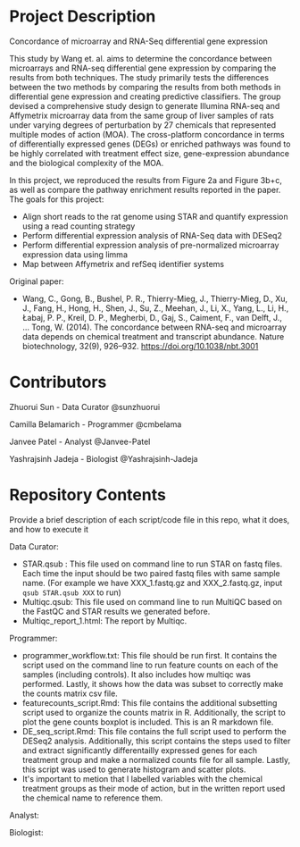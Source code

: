 # Project Description

Concordance of microarray and RNA-Seq differential gene expression

This study by Wang et. al. aims to determine the concordance between microarrays and RNA-seq differential gene expression by comparing the results from both techniques. The study primarily tests the differences between the two methods by comparing the results from both methods in differential gene expression and creating predictive classifiers. The group devised a comprehensive study design to generate Illumina RNA-seq and Affymetrix microarray data from the same group of liver samples of rats under varying degrees of perturbation by 27 chemicals that represented multiple modes of action (MOA). The cross-platform concordance in terms of differentially expressed genes (DEGs) or enriched pathways was found to be highly correlated with treatment effect size, gene-expression abundance and the biological complexity of the MOA.

In this project, we reproduced the results from Figure 2a and Figure 3b+c, as well as compare the pathway enrichment results reported in the paper. The goals for this project:
 - Align short reads to the rat genome using STAR and quantify expression using a read counting strategy
 - Perform differential expression analysis of RNA-Seq data with DESeq2
 - Perform differential expression analysis of pre-normalized microarray expression data using limma
 - Map between Affymetrix and refSeq identifier systems

Original paper:
 - Wang, C., Gong, B., Bushel, P. R., Thierry-Mieg, J., Thierry-Mieg, D., Xu, J., Fang, H., Hong, H., Shen, J., Su, Z., Meehan, J., Li, X., Yang, L., Li, H., Łabaj, P. P., Kreil, D. P., Megherbi, D., Gaj, S., Caiment, F., van Delft, J., … Tong, W. (2014). The concordance between RNA-seq and microarray data depends on chemical treatment and transcript abundance. Nature biotechnology, 32(9), 926–932. https://doi.org/10.1038/nbt.3001

# Contributors

Zhuorui Sun - Data Curator @sunzhuorui

Camilla Belamarich - Programmer @cmbelama

Janvee Patel - Analyst @Janvee-Patel

Yashrajsinh Jadeja - Biologist @Yashrajsinh-Jadeja

# Repository Contents

Provide a brief description of each script/code file in this repo, what it does, and how to execute it

Data Curator:

  - STAR.qsub : This file used on command line to run STAR on fastq files. Each time the input should be two paired fastq files with same sample name. (For example we have XXX_1.fastq.gz and XXX_2.fastq.gz, input ```qsub STAR.qsub XXX``` to run)
  - Multiqc.qsub: This file used on command line to run MultiQC based on the FastQC and STAR results we generated before.
  - Multiqc_report_1.html: The report by Multiqc.
  
Programmer:

  - programmer_workflow.txt: This file should be run first. It contains the script used on the command line to run feature counts on each of the samples (including controls). It also includes how multiqc was performed. Lastly, it shows how the data was subset to correctly make the counts matrix csv file.
  - featurecounts_script.Rmd: This file contains the additional subsetting script used to organize the counts matrix in R. Additionally, the script to plot the gene counts boxplot is included. This is an R markdown file.
 - DE_seq_script.Rmd: This file contains the full script used to perform the DESeq2 analysis. Additionally, this script contains the steps used to filter and extract significantly differentailly expressed genes for each treatment group and make a normalized counts file for all sample. Lastly, this script was used to generate histogram and scatter plots. 
  - It's important to metion that I labelled variables with the chemical treatment groups as their mode of action, but in the written report used the chemical name to reference them.

Analyst:

Biologist:

